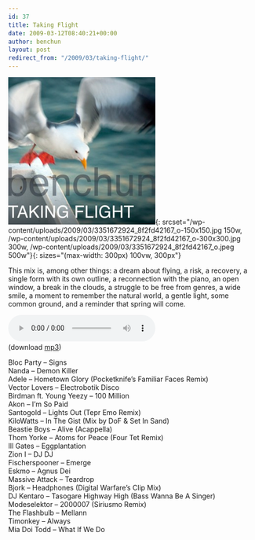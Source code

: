 ```yaml
---
id: 37
title: Taking Flight
date: 2009-03-12T08:40:21+00:00
author: benchun
layout: post
redirect_from: "/2009/03/taking-flight/"
---
```

![Taking Flight](/wp-content/uploads/2009/03/3351672924_8f2fd42167_o-300x300.jpg){: srcset="/wp-content/uploads/2009/03/3351672924_8f2fd42167_o-150x150.jpg 150w, /wp-content/uploads/2009/03/3351672924_8f2fd42167_o-300x300.jpg 300w, /wp-content/uploads/2009/03/3351672924_8f2fd42167_o.jpeg 500w"}{: sizes="(max-width: 300px) 100vw, 300px"}

This mix is, among other things: a dream about flying, a risk, a recovery, a single form with its own outline, a reconnection with the piano, an open window, a break in the clouds, a struggle to be free from genres, a wide smile, a moment to remember the natural world, a gentle light, some common ground, and a reminder that spring will come.

<audio src="http://mp3.benchun.net/benchun-taking-flight.mp3" preload="auto" controls></audio>  
(download [mp3](http://mp3.benchun.net/benchun-taking-flight.mp3))

Bloc Party – Signs  
Nanda – Demon Killer  
Adele – Hometown Glory (Pocketknife’s Familiar Faces Remix)  
Vector Lovers – Electrobotik Disco  
Birdman ft. Young Yeezy – 100 Million  
Akon – I’m So Paid  
Santogold – Lights Out (Tepr Emo Remix)  
KiloWatts – In The Gist (Mix by DoF & Set In Sand)  
Beastie Boys – Alive (Acappella)  
Thom Yorke – Atoms for Peace (Four Tet Remix)  
Ill Gates – Eggplantation  
Zion I – DJ DJ  
Fischerspooner – Emerge  
Eskmo – Agnus Dei  
Massive Attack – Teardrop  
Bjork – Headphones (Digital Warfare’s Clip Mix)  
DJ Kentaro – Tasogare Highway High (Bass Wanna Be A Singer)  
Modeselektor – 2000007 (Siriusmo Remix)  
The Flashbulb – Mellann  
Timonkey – Always  
Mia Doi Todd – What If We Do
